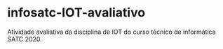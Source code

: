 # infosatc-IOT-avaliativo
Atividade avaliativa da disciplina de IOT do curso técnico de informática SATC 2020.
